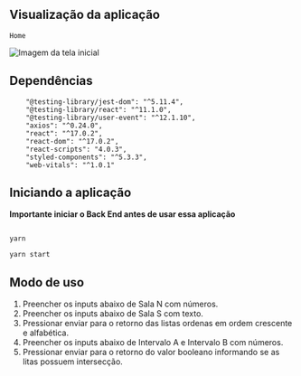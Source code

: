 ## Visualização da aplicação

`Home`

![Imagem da tela inicial](https://i.ibb.co/h2qVMHL/opabox-challenge.png)

## Dependências

```
    "@testing-library/jest-dom": "^5.11.4",
    "@testing-library/react": "^11.1.0",
    "@testing-library/user-event": "^12.1.10",
    "axios": "^0.24.0",
    "react": "^17.0.2",
    "react-dom": "^17.0.2",
    "react-scripts": "4.0.3",
    "styled-components": "^5.3.3",
    "web-vitals": "^1.0.1"
```

## Iniciando a aplicação

<strong>Importante iniciar o Back End antes de usar essa aplicação</strong>

```

yarn

yarn start

```

## Modo de uso

1. Preencher os inputs abaixo de Sala N com números.
2. Preencher os inputs abaixo de Sala S com texto.
3. Pressionar enviar para o retorno das listas ordenas em ordem crescente e alfabética.
4. Preencher os inputs abaixo de Intervalo A e Intervalo B com números.
5. Pressionar enviar para o retorno do valor booleano informando se as litas possuem intersecção.

